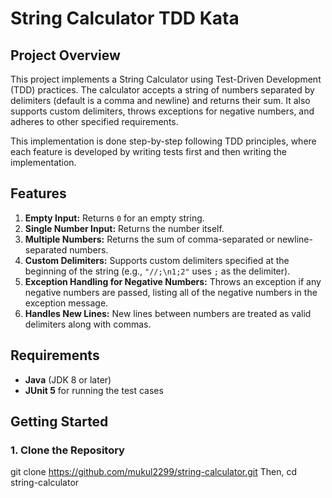 # String Calculator TDD Kata

## Project Overview

This project implements a String Calculator using Test-Driven Development (TDD) practices. The calculator accepts a string of numbers separated by delimiters (default is a comma and newline) and returns their sum. It also supports custom delimiters, throws exceptions for negative numbers, and adheres to other specified requirements.

This implementation is done step-by-step following TDD principles, where each feature is developed by writing tests first and then writing the implementation.

## Features

1. **Empty Input:** Returns `0` for an empty string.
2. **Single Number Input:** Returns the number itself.
3. **Multiple Numbers:** Returns the sum of comma-separated or newline-separated numbers.
4. **Custom Delimiters:** Supports custom delimiters specified at the beginning of the string (e.g., `"//;\n1;2"` uses `;` as the delimiter).
5. **Exception Handling for Negative Numbers:** Throws an exception if any negative numbers are passed, listing all of the negative numbers in the exception message.
6. **Handles New Lines:** New lines between numbers are treated as valid delimiters along with commas.

## Requirements

- **Java** (JDK 8 or later)
- **JUnit 5** for running the test cases

## Getting Started

### 1. Clone the Repository
git clone https://github.com/mukul2299/string-calculator.git Then,
cd string-calculator
